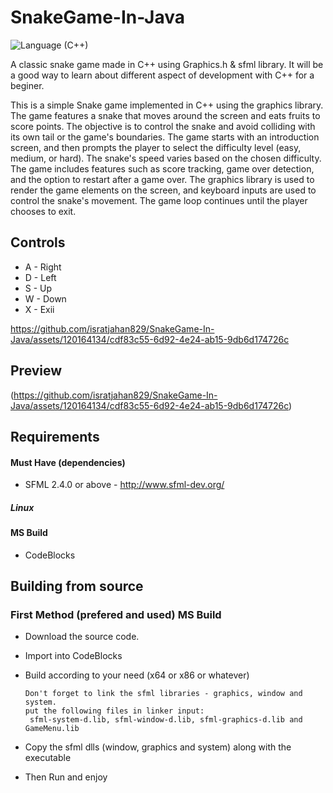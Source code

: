 # SnakeGame-In-Java
![Language (C++)](https://img.shields.io/badge/powered_by-C++-brightgreen.svg?style=flat-square)


A classic snake game made in C++ using Graphics.h & sfml library.
It will be a good way to learn about different aspect of development with C++ for a beginer.

This is a simple Snake game implemented in C++ using the graphics library. The game features a snake that moves around the screen and eats fruits to score points. The objective is to control the snake and avoid colliding with its own tail or the game's boundaries.
The game starts with an introduction screen, and then prompts the player to select the difficulty level (easy, medium, or hard). The snake's speed varies based on the chosen difficulty. The game includes features such as score tracking, game over detection, and the option to restart after a game over.
The graphics library is used to render the game elements on the screen, and keyboard inputs are used to control the snake's movement. The game loop continues until the player chooses to exit.

## Controls

- A    - Right
- D    - Left
- S    - Up
- W    - Down
- X   - Exii


https://github.com/isratjahan829/SnakeGame-In-Java/assets/120164134/cdf83c55-6d92-4e24-ab15-9db6d174726c



## Preview
(https://github.com/isratjahan829/SnakeGame-In-Java/assets/120164134/cdf83c55-6d92-4e24-ab15-9db6d174726c)

## Requirements

#### Must Have (dependencies)
- SFML 2.4.0 or above - http://www.sfml-dev.org/
##### Linux
   
#### MS Build
 * CodeBlocks

## Building from source

### First Method (prefered and used) MS Build

  * Download the source code.
  * Import into CodeBlocks
  * Build according to your need (x64 or x86 or whatever)
   
    ```
    Don't forget to link the sfml libraries - graphics, window and system.
    put the following files in linker input:
     sfml-system-d.lib, sfml-window-d.lib, sfml-graphics-d.lib and GameMenu.lib
    ```
  * Copy the sfml dlls (window, graphics and system) along with the executable
  * Then Run and enjoy
  
 
